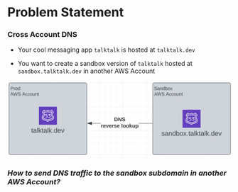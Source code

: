 # Problem Statement

### Cross Account DNS

- Your cool messaging app `talktalk` is hosted at `talktalk.dev`

- You want to create a sandbox version of `talktalk` hosted at `sandbox.talktalk.dev` in another AWS Account

![problem-statement-diagram](./problem-statement-diagram.png)

### _How to send DNS traffic to the sandbox subdomain in another AWS Account?_
